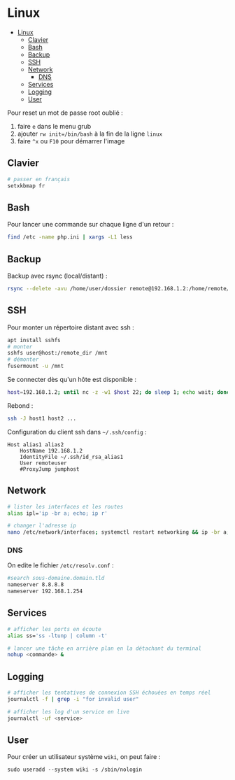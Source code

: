 # Linux

- [Linux](#linux)
  - [Clavier](#clavier)
  - [Bash](#bash)
  - [Backup](#backup)
  - [SSH](#ssh)
  - [Network](#network)
    - [DNS](#dns)
  - [Services](#services)
  - [Logging](#logging)
  - [User](#user)

Pour reset un mot de passe root oublié :
1. faire `e` dans le menu grub
2. ajouter `rw init=/bin/bash` à la fin de la ligne `linux`
3. faire `^x` ou `F10` pour démarrer l'image

## Clavier

```bash
# passer en français
setxkbmap fr
```

## Bash

Pour lancer une commande sur chaque ligne d'un retour :
```bash
find /etc -name php.ini | xargs -L1 less
```

## Backup

Backup avec rsync (local/distant) :
```bash
rsync --delete -avu /home/user/dossier remote@192.168.1.2:/home/remote/dossier
```

## SSH

Pour monter un répertoire distant avec ssh :
```bash
apt install sshfs
# monter
sshfs user@host:/remote_dir /mnt
# démonter
fusermount -u /mnt
```

Se connecter dès qu'un hôte est disponible :
```bash
host=192.168.1.2; until nc -z -w1 $host 22; do sleep 1; echo wait; done; ssh $host
```

Rebond :
```bash
ssh -J host1 host2 ...
```

Configuration du client ssh dans `~/.ssh/config` :
```
Host alias1 alias2
    HostName 192.168.1.2
    IdentityFile ~/.ssh/id_rsa_alias1
    User remoteuser
    #ProxyJump jumphost
```

## Network

```bash
# lister les interfaces et les routes
alias ipl='ip -br a; echo; ip r'

# changer l'adresse ip
nano /etc/network/interfaces; systemctl restart networking && ip -br a; echo; ip r
```

### DNS

On edite le fichier `/etc/resolv.conf` :
```bash
#search sous-domaine.domain.tld
nameserver 8.8.8.8
nameserver 192.168.1.254
```

## Services

```bash
# afficher les ports en écoute
alias ss='ss -ltunp | column -t'

# lancer une tâche en arrière plan en la détachant du terminal
nohup <commande> &
```

## Logging

```bash
# afficher les tentatives de connexion SSH échouées en temps réel
journalctl -f | grep -i "for invalid user"

# afficher les log d'un service en live
journalctl -uf <service>
```

## User

Pour créer un utilisateur système `wiki`, on peut faire :
```
sudo useradd --system wiki -s /sbin/nologin
```
